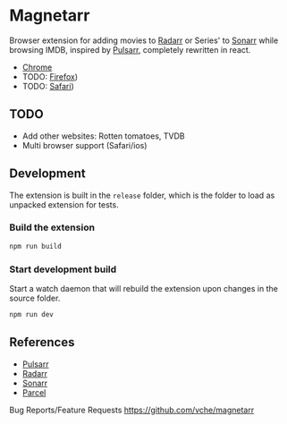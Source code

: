# Magnetarr

Browser extension for adding movies to [Radarr](https://radarr.video) or Series' to [Sonarr](https://sonarr.tv) while browsing IMDB, inspired by [Pulsarr](https://github.com/roboticsound/Pulsarr), completely rewritten in react.
- [Chrome](https://chrome.google.com/webstore/detail/pulsarr/dcildkalkckjjdfpgagmnbbfooogopkd)
- TODO: [Firefox](https://addons.mozilla.org/firefox/addon/ffpulsarr)) 
- TODO: [Safari](https://addons.mozilla.org/firefox/addon/ffpulsarr)) 

## TODO
- Add other websites: Rotten tomatoes, TVDB
- Multi browser support (Safari/ios)

## Development

The extension is built in the `release` folder, which is the folder to load as unpacked extension for tests. 

### Build the extension

```bash
npm run build
```

### Start development build

Start a watch daemon that will rebuild the extension upon changes in the source folder.

```bash
npm run dev
```


## References
- [Pulsarr](https://github.com/roboticsound/Pulsarr)
- [Radarr](https://github.com/Radarr/Radarr)
- [Sonarr](https://github.com/Sonarr/Sonarr)
- [Parcel](https://parceljs.org)

Bug Reports/Feature Requests https://github.com/vche/magnetarr
